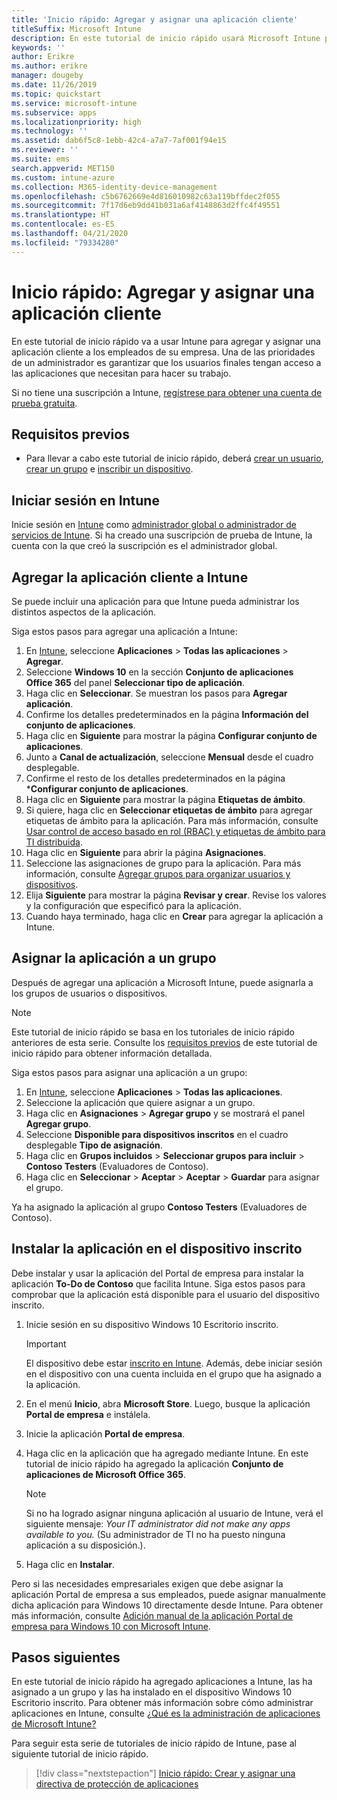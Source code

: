 ```yaml
---
title: 'Inicio rápido: Agregar y asignar una aplicación cliente'
titleSuffix: Microsoft Intune
description: En este tutorial de inicio rápido usará Microsoft Intune para agregar y asignar una aplicación cliente.
keywords: ''
author: Erikre
ms.author: erikre
manager: dougeby
ms.date: 11/26/2019
ms.topic: quickstart
ms.service: microsoft-intune
ms.subservice: apps
ms.localizationpriority: high
ms.technology: ''
ms.assetid: dab6f5c8-1ebb-42c4-a7a7-7af001f94e15
ms.reviewer: ''
ms.suite: ems
search.appverid: MET150
ms.custom: intune-azure
ms.collection: M365-identity-device-management
ms.openlocfilehash: c5b6762669e4d816010982c63a119bffdec2f055
ms.sourcegitcommit: 7f17d6eb9dd41b031a6af4148863d2ffc4f49551
ms.translationtype: HT
ms.contentlocale: es-ES
ms.lasthandoff: 04/21/2020
ms.locfileid: "79334280"
---
```

# <a name="quickstart-add-and-assign-a-client-app"></a>Inicio rápido: Agregar y asignar una aplicación cliente

En este tutorial de inicio rápido va a usar Intune para agregar y asignar una aplicación cliente a los empleados de su empresa. Una de las prioridades de un administrador es garantizar que los usuarios finales tengan acceso a las aplicaciones que necesitan para hacer su trabajo.

Si no tiene una suscripción a Intune, [regístrese para obtener una cuenta de prueba gratuita](../fundamentals/free-trial-sign-up.md).

## <a name="prerequisites"></a>Requisitos previos

- Para llevar a cabo este tutorial de inicio rápido, deberá [crear un usuario](../fundamentals/quickstart-create-user.md), [crear un grupo](../fundamentals/quickstart-create-group.md) e [inscribir un dispositivo](../enrollment/quickstart-setup-auto-enrollment.md).

## <a name="sign-in-to-intune"></a>Iniciar sesión en Intune

Inicie sesión en [Intune](https://aka.ms/intuneportal) como [administrador global o administrador de servicios de Intune](../fundamentals/users-add.md#types-of-administrators). Si ha creado una suscripción de prueba de Intune, la cuenta con la que creó la suscripción es el administrador global.

## <a name="add-the-client-app-to-intune"></a>Agregar la aplicación cliente a Intune

Se puede incluir una aplicación para que Intune pueda administrar los distintos aspectos de la aplicación. 

Siga estos pasos para agregar una aplicación a Intune:

1. En [Intune](https://aka.ms/intuneportal), seleccione **Aplicaciones** > **Todas las aplicaciones** > **Agregar**. 
2. Seleccione **Windows 10** en la sección **Conjunto de aplicaciones Office 365** del panel **Seleccionar tipo de aplicación**.
3. Haga clic en **Seleccionar**. Se muestran los pasos para **Agregar aplicación**.
4. Confirme los detalles predeterminados en la página **Información del conjunto de aplicaciones**.
5. Haga clic en **Siguiente** para mostrar la página **Configurar conjunto de aplicaciones**.
6. Junto a **Canal de actualización**, seleccione **Mensual** desde el cuadro desplegable.
7. Confirme el resto de los detalles predeterminados en la página ***Configurar conjunto de aplicaciones**.
8. Haga clic en **Siguiente** para mostrar la página **Etiquetas de ámbito**.
9. Si quiere, haga clic en **Seleccionar etiquetas de ámbito** para agregar etiquetas de ámbito para la aplicación. Para más información, consulte [Usar control de acceso basado en rol (RBAC) y etiquetas de ámbito para TI distribuida](../fundamentals/scope-tags.md).
10. Haga clic en **Siguiente** para abrir la página **Asignaciones**.
11. Seleccione las asignaciones de grupo para la aplicación. Para más información, consulte [Agregar grupos para organizar usuarios y dispositivos](../fundamentals/groups-add.md).
12. Elija **Siguiente** para mostrar la página **Revisar y crear**. Revise los valores y la configuración que especificó para la aplicación.
13. Cuando haya terminado, haga clic en **Crear** para agregar la aplicación a Intune.

## <a name="assign-the-app-to-a-group"></a>Asignar la aplicación a un grupo

Después de agregar una aplicación a Microsoft Intune, puede asignarla a los grupos de usuarios o dispositivos.

> [!NOTE]
> Este tutorial de inicio rápido se basa en los tutoriales de inicio rápido anteriores de esta serie. Consulte los [requisitos previos](quickstart-add-assign-app.md#prerequisites) de este tutorial de inicio rápido para obtener información detallada.

Siga estos pasos para asignar una aplicación a un grupo:

1. En [Intune](https://aka.ms/intuneportal), seleccione **Aplicaciones** > **Todas las aplicaciones**. 
2. Seleccione la aplicación que quiere asignar a un grupo.
3. Haga clic en **Asignaciones** > **Agregar grupo** y se mostrará el panel **Agregar grupo**.
4. Seleccione **Disponible para dispositivos inscritos** en el cuadro desplegable **Tipo de asignación**. 
5. Haga clic en **Grupos incluidos** > **Seleccionar grupos para incluir** > **Contoso Testers** (Evaluadores de Contoso).
6. Haga clic en **Seleccionar** > **Aceptar** > **Aceptar** > **Guardar** para asignar el grupo.

Ya ha asignado la aplicación al grupo **Contoso Testers** (Evaluadores de Contoso).

## <a name="install-the-app-on-the-enrolled-device"></a>Instalar la aplicación en el dispositivo inscrito

Debe instalar y usar la aplicación del Portal de empresa para instalar la aplicación **To-Do de Contoso** que facilita Intune. Siga estos pasos para comprobar que la aplicación está disponible para el usuario del dispositivo inscrito.

1. Inicie sesión en su dispositivo Windows 10 Escritorio inscrito.

    > [!IMPORTANT]
    > El dispositivo debe estar [inscrito en Intune](../enrollment/quickstart-enroll-windows-device.md). Además, debe iniciar sesión en el dispositivo con una cuenta incluida en el grupo que ha asignado a la aplicación.

2. En el menú **Inicio**, abra **Microsoft Store**. Luego, busque la aplicación **Portal de empresa** e instálela.
3. Inicie la aplicación **Portal de empresa**.
4. Haga clic en la aplicación que ha agregado mediante Intune. En este tutorial de inicio rápido ha agregado la aplicación **Conjunto de aplicaciones de Microsoft Office 365**.

    > [!NOTE]
    > Si no ha logrado asignar ninguna aplicación al usuario de Intune, verá el siguiente mensaje: *Your IT administrator did not make any apps available to you.* (Su administrador de TI no ha puesto ninguna aplicación a su disposición.).

5. Haga clic en **Instalar**.

Pero si las necesidades empresariales exigen que debe asignar la aplicación Portal de empresa a sus empleados, puede asignar manualmente dicha aplicación para Windows 10 directamente desde Intune. Para obtener más información, consulte [Adición manual de la aplicación Portal de empresa para Windows 10 con Microsoft Intune](company-portal-app.md).

## <a name="next-steps"></a>Pasos siguientes

En este tutorial de inicio rápido ha agregado aplicaciones a Intune, las ha asignado a un grupo y las ha instalado en el dispositivo Windows 10 Escritorio inscrito. Para obtener más información sobre cómo administrar aplicaciones en Intune, consulte [¿Qué es la administración de aplicaciones de Microsoft Intune?](app-management.md)

Para seguir esta serie de tutoriales de inicio rápido de Intune, pase al siguiente tutorial de inicio rápido.

> [!div class="nextstepaction"]
> [Inicio rápido: Crear y asignar una directiva de protección de aplicaciones](quickstart-create-assign-app-policy.md)
